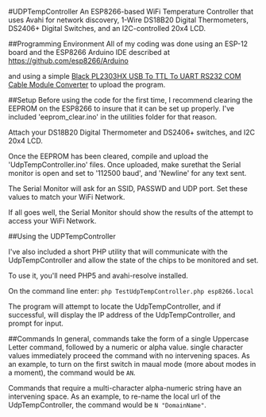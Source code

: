 #UDPTempController
An ESP8266-based WiFi Temperature Controller that uses Avahi for network discovery, 1-Wire DS18B20 Digital Thermometers, DS2406+ Digital Switches, and an I2C-controlled 20x4 LCD.

##Programming Environment
All of my coding was done using an ESP-12 board and the ESP8266 Arduino IDE described at <a href="https://github.com/esp8266/Arduino" target="_blank">https://github.com/esp8266/Arduino</a>

and using a simple <a href="http://smile.amazon.com/gp/product/B00F2F5HVK?psc=1&redirect=true&ref_=oh_aui_detailpage_o02_s00" target ="_blank">Black PL2303HX USB To TTL To UART RS232 COM Cable Module Converter</a> to upload the program.

##Setup
Before using the code for the first time, I recommend clearing the EEPROM on the ESP8266 to insure that it can be set up properly. I've included 'eeprom_clear.ino' in the utilities folder for that reason.

Attach your DS18B20 Digital Thermometer and DS2406+ switches, and I2C 20x4 LCD.
 
Once the EEPROM has been cleared, compile and upload the 'UdpTempController.ino' files. Once uploaded, make surethat the Serial monitor is open and set to '112500 baud', and 'Newline' for any text sent.

The Serial Monitor will ask for an SSID, PASSWD and UDP port. Set these values to match your WiFi Network.

If all goes well, the Serial Monitor should show the results of the attempt to access your WiFi Network.

##Using the UDPTempController

I've also included a short PHP utility that will communicate with the UdpTempController and allow the state of the chips to be monitored and set.

To use it, you'll need PHP5 and avahi-resolve installed.

On the command line enter:
`php TestUdpTempController.php esp8266.local`

The program will attempt to locate the UdpTempController, and if successful, will display the IP address of the UdpTempController, and prompt for input.

##Commands
In general, commands take the form of a single Uppercase Letter command, followed by a numeric or alpha value. single character values immediately proceed the command with no intervening spaces.
As an example, to turn on the first switch in maual mode (more about modes in a moment), the command would be `AN`.

Commands that require a multi-character alpha-numeric string have an intervening space.
As an example, to re-name the local url of the UdpTempController, the command would be `N "DomainName"`.

